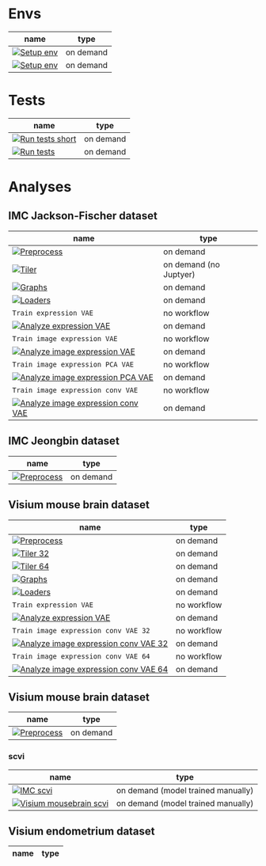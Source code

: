 # Envs
| name                                                                                                                                                         | type |
|--------------------------------------------------------------------------------------------------------------------------------------------------------------|---------|
| [![Setup env](https://github.com/PMBio/a/actions/workflows/setup_env.yaml/badge.svg)](https://github.com/PMBio/a/actions/workflows/setup_env.yaml)           | on demand |
| [![Setup env](https://github.com/PMBio/a/actions/workflows/setup_env_scvi.yaml/badge.svg)](https://github.com/PMBio/a/actions/workflows/setup_env_scvi.yaml) | on demand |
# Tests
| name | type |
|-------------|---------|
|[![Run tests short](https://github.com/PMBio/a/actions/workflows/run_tests_short.yaml/badge.svg)](https://github.com/PMBio/a/actions/workflows/run_tests_short.yaml)| on demand |
|[![Run tests](https://github.com/PMBio/a/actions/workflows/run_tests.yaml/badge.svg)](https://github.com/PMBio/a/actions/workflows/run_tests.yaml)| on demand |

# Analyses
## IMC Jackson-Fischer dataset
| name                                                                                                                                                                                                                                    | type |
|-----------------------------------------------------------------------------------------------------------------------------------------------------------------------------------------------------------------------------------------|---------|
| [![Preprocess](https://github.com/PMBio/a/actions/workflows/imc_preprocess.yaml/badge.svg)](https://github.com/PMBio/a/actions/workflows/imc_preprocess.yaml)                                                                           | on demand |
| [![Tiler](https://github.com/PMBio/a/actions/workflows/imc_tiler.yaml/badge.svg)](https://github.com/PMBio/a/actions/workflows/imc_tiler.yaml)                                                                                          | on demand (no Juptyer)|
| [![Graphs](https://github.com/PMBio/a/actions/workflows/imc_graphs.yaml/badge.svg)](https://github.com/PMBio/a/actions/workflows/imc_graphs.yaml)                                                                                       | on demand |
| [![Loaders](https://github.com/PMBio/a/actions/workflows/imc_loaders.yaml/badge.svg)](https://github.com/PMBio/a/actions/workflows/imc_loaders.yaml)                                                                                    | on demand |
| `Train expression VAE`                                                                                                                                                                                                             | no workflow |
| [![Analyze expression VAE](https://github.com/PMBio/a/actions/workflows/imc_analyze_expression_vae.yaml/badge.svg)](https://github.com/PMBio/a/actions/workflows/imc_analyze_expression_vae.yaml)                                       | on demand |
| `Train image expression VAE`                                                                                                                                                                                                       | no workflow |
| [![Analyze image expression VAE](https://github.com/PMBio/a/actions/workflows/imc_analyze_image_expression_vae.yaml/badge.svg)](https://github.com/PMBio/a/actions/workflows/imc_analyze_image_expression_vae.yaml)                     | on demand |
| `Train image expression PCA VAE`                                                                                                                                                                                                       | no workflow |
| [![Analyze image expression PCA VAE](https://github.com/PMBio/a/actions/workflows/imc_analyze_image_expression_pca_vae.yaml/badge.svg)](https://github.com/PMBio/a/actions/workflows/imc_analyze_image_expression_pca_vae.yaml)                     | on demand |
| `Train image expression conv VAE`                                                                                                                                                                                             | no workflow |
| [![Analyze image expression conv VAE](https://github.com/PMBio/a/actions/workflows/imc_analyze_image_expression_conv_vae.yaml/badge.svg)](https://github.com/PMBio/a/actions/workflows/imc_analyze_image_expression_conv_vae.yaml) | on demand |

## IMC Jeongbin dataset
| name | type |
|-----------------------------------------------------------------------|---------|
| [![Preprocess](https://github.com/PMBio/a/actions/workflows/jeongbin_imc_preprocess.yaml/badge.svg)](https://github.com/PMBio/a/actions/workflows/jeongbin_imc_preprocess.yaml) | on demand |

## Visium mouse brain dataset
| name                                                                                                                                                                                                                                                                                                                                                | type |
|-----------------------------------------------------------------------------------------------------------------------------------------------------------------------------------------------------------------------------------------------------------------------------------------------------------------------------------------------------|---------|
| [![Preprocess](https://github.com/PMBio/a/actions/workflows/visium_mousebrain_preprocess.yaml/badge.svg)](https://github.com/PMBio/a/actions/workflows/visium_mousebrain_preprocess.yaml)                                                                                                                                                           | on demand |
| [![Tiler 32](https://github.com/PMBio/a/actions/workflows/visium_mousebrain_tiler32.yaml/badge.svg)](https://github.com/PMBio/a/actions/workflows/visium_mousebrain_tiler32.yaml)                                                                                                                                                                          | on demand |
| [![Tiler 64](https://github.com/PMBio/a/actions/workflows/visium_mousebrain_tiler64.yaml/badge.svg)](https://github.com/PMBio/a/actions/workflows/visium_mousebrain_tiler64.yaml)                                                                                                                                                                          | on demand |
| [![Graphs](https://github.com/PMBio/a/actions/workflows/visium_mousebrain_graphs.yaml/badge.svg)](https://github.com/PMBio/a/actions/workflows/visium_mousebrain_graphs.yaml)                                                                                                                                                                       | on demand |
| [![Loaders](https://github.com/PMBio/a/actions/workflows/visium_mousebrain_loaders.yaml/badge.svg)](https://github.com/PMBio/a/actions/workflows/visium_mousebrain_loaders.yaml)                                                                                                                                                                    | on demand |
| `Train expression VAE`                                                                                                                                                                                                                                                                                                                              | no workflow |
| [![Analyze expression VAE](https://github.com/PMBio/a/actions/workflows/visium_mousebrain_analyze_expression_vae.yaml/badge.svg)](https://github.com/PMBio/a/actions/workflows/visium_mousebrain_analyze_expression_vae.yaml)                                                                                                                       | on demand |
| `Train image expression conv VAE 32`                                                                                                                                                                                                                                                                                                         | no workflow |
| [![Analyze image expression conv VAE 32](https://github.com/PMBio/a/actions/workflows/visium_mousebrain_analyze_image_expression_conv_vae32.yaml/badge.svg)](https://github.com/PMBio/a/actions/workflows/visium_mousebrain_analyze_image_expression_conv_vae32.yaml) | on demand |
| `Train image expression conv VAE 64`                                                                                                                                                                                                                                                                                                         | no workflow |
| [![Analyze image expression conv VAE 64](https://github.com/PMBio/a/actions/workflows/visium_mousebrain_analyze_image_expression_conv_vae64.yaml/badge.svg)](https://github.com/PMBio/a/actions/workflows/visium_mousebrain_analyze_image_expression_conv_vae64.yaml) | on demand |

## Visium mouse brain dataset
| name                                                                                                                                                                                                                                                                                                                                                | type |
|-----------------------------------------------------------------------------------------------------------------------------------------------------------------------------------------------------------------------------------------------------------------------------------------------------------------------------------------------------|---------|
| [![Preprocess](https://github.com/PMBio/a/actions/workflows/visium_endometrium_preprocess.yaml/badge.svg)](https://github.com/PMBio/a/actions/workflows/visium_endometrium_preprocess.yaml)                                                                                                                                                           | on demand |
<!---
| [![Tiler 32](https://github.com/PMBio/a/actions/workflows/visium_endometrium_tiler32.yaml/badge.svg)](https://github.com/PMBio/a/actions/workflows/visium_endometrium_tiler32.yaml)                                                                                                                                                                          | on demand |
| [![Tiler 64](https://github.com/PMBio/a/actions/workflows/visium_endometrium_tiler64.yaml/badge.svg)](https://github.com/PMBio/a/actions/workflows/visium_endometrium_tiler64.yaml)                                                                                                                                                                          | on demand |
| [![Graphs](https://github.com/PMBio/a/actions/workflows/visium_endometrium_graphs.yaml/badge.svg)](https://github.com/PMBio/a/actions/workflows/visium_endometrium_graphs.yaml)                                                                                                                                                                       | on demand |
| [![Loaders](https://github.com/PMBio/a/actions/workflows/visium_endometrium_loaders.yaml/badge.svg)](https://github.com/PMBio/a/actions/workflows/visium_endometrium_loaders.yaml)                                                                                                                                                                    | on demand |
| `Train expression VAE`                                                                                                                                                                                                                                                                                                                              | no workflow |
| [![Analyze expression VAE](https://github.com/PMBio/a/actions/workflows/visium_endometrium_analyze_expression_vae.yaml/badge.svg)](https://github.com/PMBio/a/actions/workflows/visium_endometrium_analyze_expression_vae.yaml)                                                                                                                       | on demand |
| `Train image expression conv VAE 32`                                                                                                                                                                                                                                                                                                         | no workflow |
| [![Analyze image expression conv VAE 32](https://github.com/PMBio/a/actions/workflows/visium_endometrium_analyze_image_expression_conv_vae32.yaml/badge.svg)](https://github.com/PMBio/a/actions/workflows/visium_endometrium_analyze_image_expression_conv_vae32.yaml) | on demand |
| `Train image expression conv VAE 64`                                                                                                                                                                                                                                                                                                         | no workflow |
| [![Analyze image expression conv VAE 64](https://github.com/PMBio/a/actions/workflows/visium_endometrium_analyze_image_expression_conv_vae64.yaml/badge.svg)](https://github.com/PMBio/a/actions/workflows/visium_endometrium_analyze_image_expression_conv_vae64.yaml) | on demand | --->

### scvi
| name                                                                                                                                                     | type |
|----------------------------------------------------------------------------------------------------------------------------------------------------------|---------|
| [![IMC scvi](https://github.com/PMBio/a/actions/workflows/imc_scvi.yaml/badge.svg)](https://github.com/PMBio/a/actions/workflows/imc_scvi.yaml)          | on demand (model trained manually) |
| [![Visium mousebrain scvi](https://github.com/PMBio/a/actions/workflows/visium_mousebrain_scvi.yaml/badge.svg)](https://github.com/PMBio/a/actions/workflows/visium_mousebrain_scvi.yaml) | on demand (model trained manually) |

## Visium endometrium dataset
| name | type |
|-----------------------------------------------------------------------|---------|
